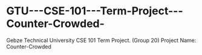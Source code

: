 # GTU---CSE-101---Term-Project---Counter-Crowded-
Gebze Technical University CSE 101 Term Project. (Group 20) Project Name: Counter-Crowded
